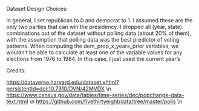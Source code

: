 
Dataset Design Choices: 

In general, I set republican to 0 and democrat to 1. I assumed these are the only two parties that can win the presidency. I dropped all (year, state) combinations out of the dataset without polling data (about 20% of them), with the assumption that polling data was the best predictor of voting patterns. When computing the dem_prop_x_years_prior variables, we wouldn’t be able to calculate at least one of the variable values for any elections from 1976 to 1984. In this case, I just used the current year’s


Credits:

https://dataverse.harvard.edu/dataset.xhtml?persistentId=doi:10.7910/DVN/42MVDX \n
https://www.census.gov/data/tables/time-series/dec/popchange-data-text.html \n
https://github.com/fivethirtyeight/data/tree/master/polls \n
